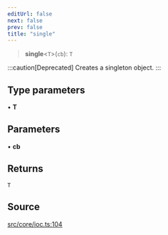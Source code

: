 ```yaml
---
editUrl: false
next: false
prev: false
title: "single"
---
```


> **single**\<`T`\>(`cb`): `T`

:::caution[Deprecated]
Creates a singleton object.
:::

## Type parameters

• **T**

## Parameters

• **cb**

## Returns

`T`

## Source

[src/core/ioc.ts:104](https://github.com/sern-handler/handler/blob/2f778f4dc2510724f049f19e69e0afca26d6bcad/src/core/ioc.ts#L104)
